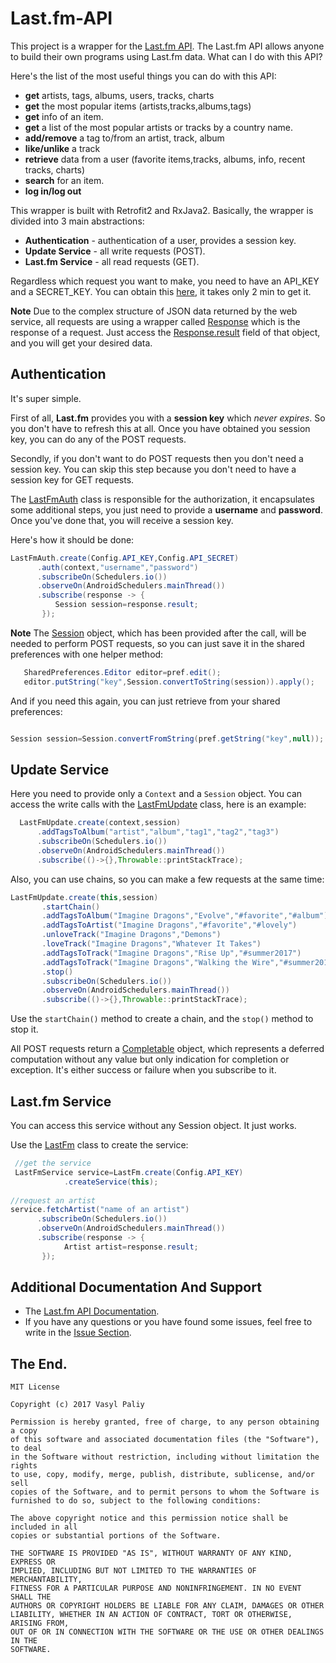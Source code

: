 # Last.fm-API

This project is a wrapper for the [Last.fm API](https://www.last.fm/api/). 
The Last.fm API allows anyone to build their own programs using Last.fm data. What can I do with this API? 

Here's the list of the most useful things you can do with this API:

- **get** artists, tags, albums, users, tracks, charts
- **get** the most popular items (artists,tracks,albums,tags)
- **get** info of an item.
- **get** a list of the most popular artists or tracks by a country name.
- **add/remove** a tag to/from an artist, track, album
- **like/unlike** a track 
- **retrieve** data from a user (favorite items,tracks, albums, info, recent tracks, charts)
- **search** for an item.
- **log in/log out**

This wrapper is built with Retrofit2 and RxJava2. Basically, the wrapper is divided into 3 main abstractions:
- **Authentication** - authentication of a user, provides a session key.
- **Update Service** - all write requests (POST).
- **Last.fm Service** - all read requests (GET).

Regardless which request you want to make, you need to have an API_KEY and a SECRET_KEY. You can obtain this [here](https://www.last.fm/api/account/create), it takes only 2 min to get it.

**Note** 
Due to the complex structure of JSON data returned by the web service, all requests are using a wrapper called [Response](https://github.com/vpaliyX/Last.fm-API/blob/master/last-fm-api/src/main/java/com/vpaliy/last_fm_api/model/Response.java) which is the response of a request. Just access the [Response.result](https://github.com/vpaliyX/Last.fm-API/blob/master/last-fm-api/src/main/java/com/vpaliy/last_fm_api/model/Response.java#L13) field of that object, and you will get your desired data. 

## Authentication ## 

It's super simple. 

First of all, **Last.fm** provides you with a **session key** which *never expires*.
So you don't have to refresh this at all. Once you have obtained you session key, you can do any of the POST requests.

Secondly, if you don't want to do POST requests then you don't need a session key. You can skip this step because you don't need to have a session key for GET requests.

The [LastFmAuth](https://github.com/vpaliyX/Last.fm-API/blob/master/last-fm-api/src/main/java/com/vpaliy/last_fm_api/auth/LastFmAuth.java) class is responsible for the authorization, it encapsulates some additional steps, you just need to provide a **username** and **password**. Once you've done that, 
you will receive a session key.

Here's how it should be done:

```java
LastFmAuth.create(Config.API_KEY,Config.API_SECRET)
      .auth(context,"username","password")
      .subscribeOn(Schedulers.io())
      .observeOn(AndroidSchedulers.mainThread())
      .subscribe(response -> {
          Session session=response.result;
       });

```

**Note**
The [Session](https://github.com/vpaliyX/Last.fm-API/blob/master/last-fm-api/src/main/java/com/vpaliy/last_fm_api/model/Session.java) object, which has been provided after the call, will be needed to perform POST requests, 
so you can just save it in the shared preferences with one helper method:

```java
   SharedPreferences.Editor editor=pref.edit();
   editor.putString("key",Session.convertToString(session)).apply();
```
And if you need this again, you can just retrieve from your shared preferences:

```java

Session session=Session.convertFromString(pref.getString("key",null));

```

## Update Service ## 

Here you need to provide only a `Context` and a `Session` object. You can access the write calls with the [LastFmUpdate](https://github.com/vpaliyX/Last.fm-API/blob/master/last-fm-api/src/main/java/com/vpaliy/last_fm_api/auth/LastFmUpdate.java) class, here is an example:

```java
  LastFmUpdate.create(context,session)
      .addTagsToAlbum("artist","album","tag1","tag2","tag3")
      .subscribeOn(Schedulers.io())
      .observeOn(AndroidSchedulers.mainThread())
      .subscribe(()->{},Throwable::printStackTrace);
```

Also, you can use chains, so you can make a few requests at the same time:

```java
LastFmUpdate.create(this,session)
       .startChain()
       .addTagsToAlbum("Imagine Dragons","Evolve","#favorite","#album")
       .addTagsToArtist("Imagine Dragons","#favorite","#lovely")
       .unloveTrack("Imagine Dragons","Demons")
       .loveTrack("Imagine Dragons","Whatever It Takes")
       .addTagsToTrack("Imagine Dragons","Rise Up","#summer2017")
       .addTagsToTrack("Imagine Dragons","Walking the Wire","#summer2017")
       .stop()
       .subscribeOn(Schedulers.io())
       .observeOn(AndroidSchedulers.mainThread())
       .subscribe(()->{},Throwable::printStackTrace);
```

Use the `startChain()` method to create a chain, and the `stop()` method to stop it.

All POST requests return a [Completable](http://reactivex.io/RxJava/2.x/javadoc/io/reactivex/Completable.html) object, which represents a deferred computation without any value but only indication for completion or exception. It's either success or failure when you subscribe to it.

## Last.fm Service ##

You can access this service without any Session object. It just works.

Use the [LastFm](https://github.com/vpaliyX/Last.fm-API/blob/master/last-fm-api/src/main/java/com/vpaliy/last_fm_api/LastFm.java) class to create the service:

```java
 //get the service
 LastFmService service=LastFm.create(Config.API_KEY)
            .createService(this);
            
//request an artist      
service.fetchArtist("name of an artist")
      .subscribeOn(Schedulers.io())
      .observeOn(AndroidSchedulers.mainThread())
      .subscribe(response -> {
            Artist artist=response.result;
       });
```

## Additional Documentation And Support ##
- The [Last.fm API Documentation](https://www.last.fm/api/intro).
- If you have any questions or you have found some issues, feel free to write in the [Issue Section](https://github.com/vpaliyX/Last-fm-API/issues).



## The End. ##

``````
MIT License

Copyright (c) 2017 Vasyl Paliy

Permission is hereby granted, free of charge, to any person obtaining a copy
of this software and associated documentation files (the "Software"), to deal
in the Software without restriction, including without limitation the rights
to use, copy, modify, merge, publish, distribute, sublicense, and/or sell
copies of the Software, and to permit persons to whom the Software is
furnished to do so, subject to the following conditions:

The above copyright notice and this permission notice shall be included in all
copies or substantial portions of the Software.

THE SOFTWARE IS PROVIDED "AS IS", WITHOUT WARRANTY OF ANY KIND, EXPRESS OR
IMPLIED, INCLUDING BUT NOT LIMITED TO THE WARRANTIES OF MERCHANTABILITY,
FITNESS FOR A PARTICULAR PURPOSE AND NONINFRINGEMENT. IN NO EVENT SHALL THE
AUTHORS OR COPYRIGHT HOLDERS BE LIABLE FOR ANY CLAIM, DAMAGES OR OTHER
LIABILITY, WHETHER IN AN ACTION OF CONTRACT, TORT OR OTHERWISE, ARISING FROM,
OUT OF OR IN CONNECTION WITH THE SOFTWARE OR THE USE OR OTHER DEALINGS IN THE
SOFTWARE.
``````

